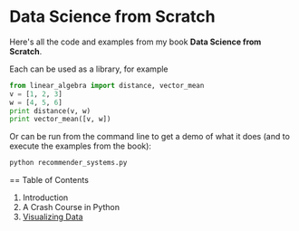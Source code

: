 Data Science from Scratch
=========================

Here's all the code and examples from my book __Data Science from Scratch__.

Each can be used as a library, for example

```python
from linear_algebra import distance, vector_mean
v = [1, 2, 3]
w = [4, 5, 6]
print distance(v, w)
print vector_mean([v, w])
```
  
Or can be run from the command line to get a demo of what it does (and to execute the examples from the book):

```bat
python recommender_systems.py
```  

== Table of Contents

1. Introduction
2. A Crash Course in Python
3. [Visualizing Data](https://github.com/joelgrus/data-science-from-scratch/blob/master/visualizing_data.py)
